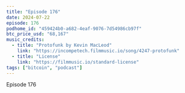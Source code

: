 ```yaml
---
title: "Episode 176"
date: 2024-07-22
episode: 176
podhome_id: "459424b0-a682-4eaf-9076-7d54986cb97f"
btc_price_usd: "68,167"
music_credits:
  - title: "Protofunk by Kevin MacLeod"
    link: "https://incompetech.filmmusic.io/song/4247-protofunk"
  - title: "License"
    link: "https://filmmusic.io/standard-license"
tags: ["bitcoin", "podcast"]
---
```


Episode 176